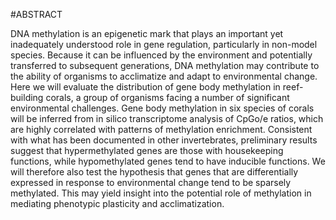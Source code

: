 #ABSTRACT

DNA methylation is an epigenetic mark that plays an important yet inadequately understood role in gene regulation, particularly in non-model species. Because it can be influenced by the environment and potentially transferred to subsequent generations, DNA methylation may contribute to the ability of organisms to acclimatize and adapt to environmental change. Here we will evaluate the distribution of gene body methylation in reef-building corals, a group of organisms facing a number of significant environmental challenges. Gene body methylation in six species of corals will be inferred from in silico transcriptome analysis of CpGo/e ratios, which are highly correlated with patterns of methylation enrichment. Consistent with what has been documented in other invertebrates, preliminary results suggest that hypermethylated genes are those with housekeeping functions, while hypomethylated genes tend to have inducible functions. We will therefore also test the hypothesis that genes that are differentially expressed in response to environmental change tend to be sparsely methylated. This may yield insight into the potential role of methylation in mediating phenotypic plasticity and acclimatization.